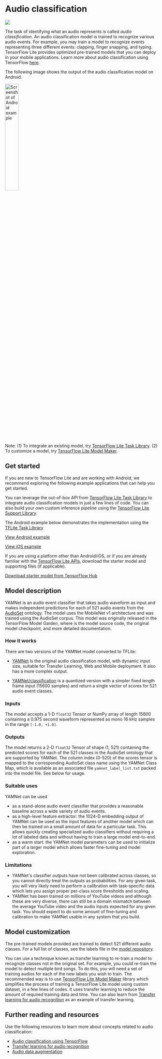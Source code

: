# Audio classification

<img src="../images/audio.png" class="attempt-right">

The task of identifying what an audio represents is called _audio
classification_. An audio classification model is trained to recognize various
audio events. For example, you may train a model to recognize events
representing three different events: clapping, finger snapping, and typing.
TensorFlow Lite provides optimized pre-trained models that you can deploy in
your mobile applications. Learn more about audio classification using TensorFlow
[here](https://www.tensorflow.org/tutorials/audio/simple_audio).

The following image shows the output of the audio classification model on
Android.

<img src="images/android_audio_classification.png" alt="Screenshot of Android example" width="30%">

Note: (1) To integrate an existing model, try
[TensorFlow Lite Task Library](https://www.tensorflow.org/lite/inference_with_metadata/task_library/audio_classifier).
(2) To customize a model, try
[TensorFlow Lite Model Maker](https://www.tensorflow.org/lite/models/modify/model_maker/audio_classification).

## Get started

If you are new to TensorFlow Lite and are working with Android, we recommend
exploring the following example applications that can help you get started.

You can leverage the out-of-box API from
[TensorFlow Lite Task Library](../../inference_with_metadata/task_library/audio_classifier)
to integrate audio classification models in just a few lines of code. You can
also build your own custom inference pipeline using the
[TensorFlow Lite Support Library](../../inference_with_metadata/lite_support).

The Android example below demonstrates the implementation using the
[TFLite Task Library](https://github.com/tensorflow/examples/tree/master/lite/examples/audio_classification/android)

<a class="button button-primary" href="https://github.com/tensorflow/examples/tree/master/lite/examples/sound_classification/android">View
Android example</a>

<a class="button button-primary" href="https://github.com/tensorflow/examples/tree/master/lite/examples/sound_classification/ios">View
iOS example</a>

If you are using a platform other than Android/iOS, or if you are already
familiar with the
[TensorFlow Lite APIs](https://www.tensorflow.org/api_docs/python/tf/lite),
download the starter model and supporting files (if applicable).

<a class="button button-primary" href="https://tfhub.dev/google/lite-model/yamnet/classification/tflite/1?lite-format=tflite">Download
starter model from TensorFlow Hub</a>

## Model description

YAMNet is an audio event classifier that takes audio waveform as input and makes
independent predictions for each of 521 audio events from the
[AudioSet](https://g.co/audioset) ontology. The model uses the MobileNet v1
architecture and was trained using the AudioSet corpus. This model was
originally released in the TensorFlow Model Garden, where is the model source
code, the original model checkpoint, and more detailed documentation.

### How it works

There are two versions of the YAMNet model converted to TFLite:

*   [YAMNet](https://tfhub.dev/google/yamnet/1) Is the original audio
    classification model, with dynamic input size, suitable for Transfer
    Learning, Web and Mobile deployment. It also has a more complex output.

*   [YAMNet/classification](https://tfhub.dev/google/lite-model/yamnet/classification/tflite/1)
    is a quantized version with a simpler fixed length frame input (15600
    samples) and return a single vector of scores for 521 audio event classes.

### Inputs

The model accepts a 1-D `float32` Tensor or NumPy array of length 15600
containing a 0.975 second waveform represented as mono 16 kHz samples in the
range `[-1.0, +1.0]`.

### Outputs

The model returns a 2-D `float32` Tensor of shape (1, 521) containing the
predicted scores for each of the 521 classes in the AudioSet ontology that are
supported by YAMNet. The column index (0-520) of the scores tensor is mapped to
the corresponding AudioSet class name using the YAMNet Class Map, which is
available as an associated file `yamnet_label_list.txt` packed into the model
file. See below for usage.

### Suitable uses

YAMNet can be used

*   as a stand-alone audio event classifier that provides a reasonable baseline
    across a wide variety of audio events.
*   as a high-level feature extractor: the 1024-D embedding output of YAMNet can
    be used as the input features of another model which can then be trained on
    a small amount of data for a particular task. This allows quickly creating
    specialized audio classifiers without requiring a lot of labeled data and
    without having to train a large model end-to-end.
*   as a warm start: the YAMNet model parameters can be used to initialize part
    of a larger model which allows faster fine-tuning and model exploration.

### Limitations

*   YAMNet's classifier outputs have not been calibrated across classes, so you
    cannot directly treat the outputs as probabilities. For any given task, you
    will very likely need to perform a calibration with task-specific data which
    lets you assign proper per-class score thresholds and scaling.
*   YAMNet has been trained on millions of YouTube videos and although these are
    very diverse, there can still be a domain mismatch between the average
    YouTube video and the audio inputs expected for any given task. You should
    expect to do some amount of fine-tuning and calibration to make YAMNet
    usable in any system that you build.

## Model customization

The pre-trained models provided are trained to detect 521 different audio
classes. For a full list of classes, see the labels file in the
<a href="https://github.com/tensorflow/models/blob/master/research/audioset/yamnet/yamnet_class_map.csv">model
repository</a>.

You can use a technique known as transfer learning to re-train a model to
recognize classes not in the original set. For example, you could re-train the
model to detect multiple bird songs. To do this, you will need a set of training
audios for each of the new labels you wish to train. The recommended way is to
use
[TensorFlow Lite Model Maker](https://www.tensorflow.org/lite/models/modify/model_maker/audio_classification)
library which simplifies the process of training a TensorFlow Lite model using
custom dataset, in a few lines of codes. It uses transfer learning to reduce the
amount of required training data and time. You can also learn from
[Transfer learning for audio recognition](https://www.tensorflow.org/tutorials/audio/transfer_learning_audio)
as an example of transfer learning.

## Further reading and resources

Use the following resources to learn more about concepts related to audio
classification:

*   [Audio classification using TensorFlow](https://www.tensorflow.org/tutorials/audio/simple_audio)
*   [Transfer learning for audio recognition](https://www.tensorflow.org/tutorials/audio/transfer_learning_audio)
*   [Audio data augmentation](https://www.tensorflow.org/io/tutorials/audio)
